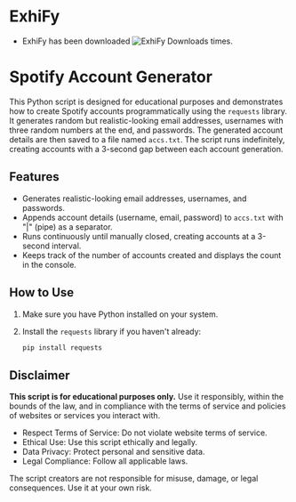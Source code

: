 # ExhiFy

- ExhiFy has been downloaded ![ExhiFy Downloads](https://img.shields.io/github/downloads/aideveloperrr/ExhiFy/total) times.


# Spotify Account Generator

This Python script is designed for educational purposes and demonstrates how to create Spotify accounts programmatically using the `requests` library. It generates random but realistic-looking email addresses, usernames with three random numbers at the end, and passwords. The generated account details are then saved to a file named `accs.txt`. The script runs indefinitely, creating accounts with a 3-second gap between each account generation.

## Features

- Generates realistic-looking email addresses, usernames, and passwords.
- Appends account details (username, email, password) to `accs.txt` with "|" (pipe) as a separator.
- Runs continuously until manually closed, creating accounts at a 3-second interval.
-  Keeps track of the number of accounts created and displays the count in the console.

## How to Use

1. Make sure you have Python installed on your system.

2. Install the `requests` library if you haven't already:

   ```bash
   pip install requests


## Disclaimer

**This script is for educational purposes only.** Use it responsibly, within the bounds of the law, and in compliance with the terms of service and policies of websites or services you interact with.

- Respect Terms of Service: Do not violate website terms of service.
- Ethical Use: Use this script ethically and legally.
- Data Privacy: Protect personal and sensitive data.
- Legal Compliance: Follow all applicable laws.

The script creators are not responsible for misuse, damage, or legal consequences. Use it at your own risk.
